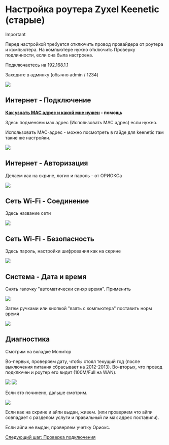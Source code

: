 # Настройка роутера Zyxel Keenetic (старые)

> [!IMPORTANT]  
> Перед настройкой требуется отключить провод провайдера от роутера и компьютера. На компьютере нужно отключить Проверку подлинности, если она была настроена.

Подключаетесь на 192.168.1.1

Заходите в админку (обычно admin / 1234)

<img src="img/zyxel/zyxel9.png">

## Интернет - Подключение

__[Как узнать MAC адрес и какой мне нужен](./6-macaddr.md) - помощь__

Здесь подменяем мак адрес (Использовать MAC адрес) если нужно.

Использовать MAC-адрес - можно посмотреть в гайде для keenetic там такие же настройки.

<img src="img/zyxel/zyxel1.png">

## Интернет - Авторизация

Делаем как на скрине, логин и пароль - от ОРИОКСа

<img src="img/zyxel/zyxel2.png">

## Сеть Wi-Fi - Соединение

Здесь название сети

<img src="img/zyxel/zyxel3.png">

## Сеть Wi-Fi - Безопасность

Здесь пароль, настройки шифрования как на скрине

<img src="img/zyxel/zyxel4.png">

## Система - Дата и время

Снять галочку "автоматически синхр время". Применить

<img src="img/zyxel/zyxel6.png">

Затем ручками или кнопкой "взять с компьютера" поставить норм время

<img src="img/zyxel/zyxel7.png">

## Диагностика

Смотрим на вкладке Монитор

Во-первых, проверяем дату, чтобы стоял текущий год (после выключения питания сбрасывает на 2012-2013). Во-вторых, что провод подключен и роутер его видит (100M/Full на WAN).

<img src="img/zyxel/zyxel10.png"> 

<img src="img/zyxel/zyxel11.png">

Если это починено, дальше смотрим.

<img src="img/zyxel/zyxel12.png">

Если как на скрине и айпи выдан, живем. (или проверяем что айпи совпадает с разделом услуги и правильный ли мак адрес поставили).

Если айпи не выдан, проверяем учетку Ориокс.

[Следующий шаг: Проверка подключения](./3-check.md)

